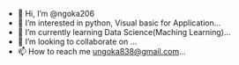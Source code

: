 - 👋 Hi, I’m @ngoka206
- 👀 I’m interested in python, Visual basic for Application...
- 🌱 I’m currently learning Data Science(Maching Learning)...
- 💞️ I’m looking to collaborate on ...
- 📫 How to reach me  ungoka838@gmail.com...

<!---
ngoka206/ngoka206 is a ✨ special ✨ repository because its `README.md` (this file) appears on your GitHub profile.
You can click the Preview link to take a look at your changes.
--->

